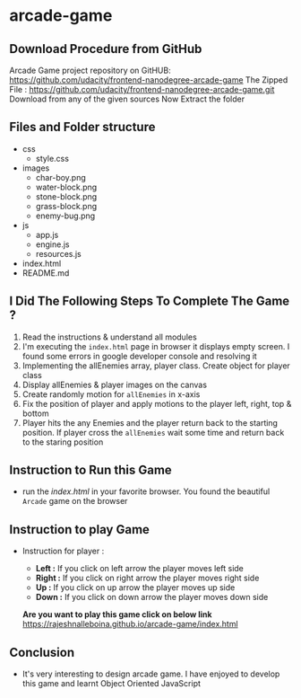 # arcade-game

## Download Procedure from GitHub

Arcade Game project repository on GitHUB: https://github.com/udacity/frontend-nanodegree-arcade-game The Zipped File : https://github.com/udacity/frontend-nanodegree-arcade-game.git Download from any of the given sources Now Extract the folder

## Files and Folder structure

  + css
    - style.css
  + images
    - char-boy.png
    - water-block.png
    - stone-block.png
    - grass-block.png
    - enemy-bug.png
  + js
    - app.js
    - engine.js
    - resources.js
  + index.html
  + README.md

## I Did The Following Steps To Complete The Game ?

1. Read the instructions & understand all modules
2. I'm executing the `index.html` page in browser it displays empty screen. I found some errors in google developer console and resolving it
3. Implementing the allEnemies array, player class. Create object for player class
4. Display allEnemies & player images on the canvas
5. Create randomly motion for `allEnemies` in x-axis
6. Fix the position of player and apply motions to the player left, right, top & bottom
7. Player hits the any Enemies and the player return back to the starting position. If player cross the `allEnemies` wait some time and return back to the staring position

## Instruction to Run this Game

- run the *index.html* in your favorite browser. You found the beautiful `Arcade` game on the browser

## Instruction to play Game

  - Instruction for player :
      - **Left :** If you click on left arrow the player moves left side
      - **Right :** If you click on right arrow the player moves right side
      - **Up :** If you click on up arrow the player moves up side
      - **Down :** If you click on down arrow the player moves down side
      
      **Are you want to play this game click on below link**
        https://rajeshnalleboina.github.io/arcade-game/index.html

## Conclusion

  + It's very interesting to design arcade game. I have enjoyed to develop this game and learnt Object Oriented JavaScript
